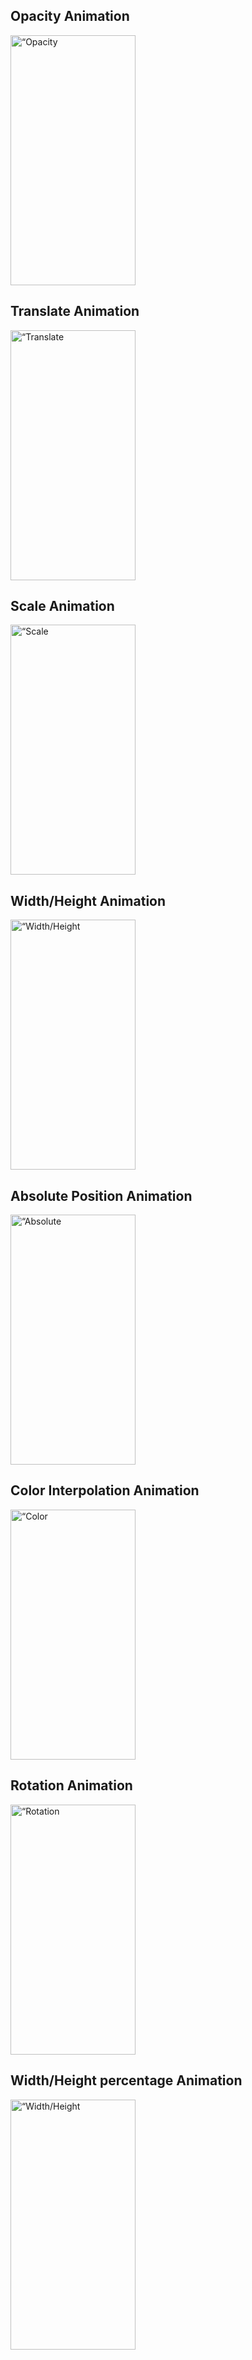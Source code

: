 ## Opacity Animation

<div>
    <img  src="https://static.wixstatic.com/media/e71421_65b65dff7dd84f2791b46312df7beb1a~mv2.gif"  alt= “Opacity animation gif”  width="200"  height="400" />
</div>

## Translate Animation

<div> 
    <img  src="https://static.wixstatic.com/media/e71421_ec41c983469a463cbf89d41d3880eb35~mv2.gif"  alt= “Translate animation gif”  width="200"  height="400" />
</div>

## Scale Animation

<div>
    <img  src="https://static.wixstatic.com/media/e71421_462348178bc94e6c97999973c958c92a~mv2.gif"  alt= “Scale animation gif”  width="200"  height="400" />
</div>

## Width/Height Animation

<div>
    <img  src="https://static.wixstatic.com/media/e71421_168bcde5c91d469cae16b64ff1f1e4c4~mv2.gif"  alt= “Width/Height animation gif”  width="200"  height="400" />
</div>

## Absolute Position Animation

<div>
    <img  src="https://static.wixstatic.com/media/e71421_08eb1805425f406a90d58dd28436f3d4~mv2.gif"  alt= “Absolute position animation gif”  width="200"  height="400" />
</div>

## Color Interpolation Animation

<div>
    <img  src="https://static.wixstatic.com/media/e71421_08eb1805425f406a90d58dd28436f3d4~mv2.gif"  alt= “Color interpolation gif”  width="200"  height="400" />
</div>

## Rotation Animation

<div>
    <img  src="https://static.wixstatic.com/media/e71421_a385dea497ed43168c03a3f17c61948e~mv2.gif"  alt= “Rotation animation gif”  width="200"  height="400" />
</div>

## Width/Height percentage Animation

<div>
    <img  src="https://static.wixstatic.com/media/e71421_01bf2bb00f52487588f45a242369eb94~mv2.gif"  alt= “Width/Height percentage interpolation gif”  width="200"  height="400" />
</div>
